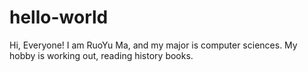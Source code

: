 # hello-world
Hi, Everyone!
I am RuoYu Ma, and my major is computer sciences. My hobby is working out, reading history books.

